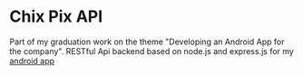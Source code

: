 # Chix Pix API
Part of my graduation work on the theme "Developing an Android App for the company". RESTful Api backend based on node.js and express.js for my [android app](https://github.com/Mkryglikov/chix_android_app)
